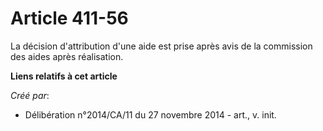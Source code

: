 # Article 411-56

La décision d'attribution d'une aide est prise après avis de la commission des aides après réalisation.

**Liens relatifs à cet article**

_Créé par_:

  - Délibération n°2014/CA/11 du 27 novembre 2014 - art., v. init.
